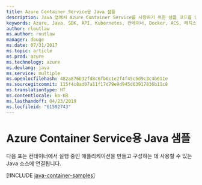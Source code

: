 ```yaml
---
title: Azure Container Service용 Java 샘플
description: Java 앱에서 Azure Container Service를 사용하기 위한 샘플 코드를 얻습니다.
keywords: Azure, Java, SDK, API, Kubernetes, 컨테이너, Docker, ACS, 레지스트리, 이미지
author: rloutlaw
ms.author: routlaw
manager: douge
ms.date: 07/31/2017
ms.topic: article
ms.prod: azure
ms.technology: azure
ms.devlang: java
ms.service: multiple
ms.openlocfilehash: 482a876b32fd8c6fb6c1e2f4f45c5d9c3c4b611e
ms.sourcegitcommit: 115f4c8ad07a11f17d79e9d945d63917836b11c8
ms.translationtype: HT
ms.contentlocale: ko-KR
ms.lasthandoff: 04/23/2019
ms.locfileid: "61592743"
---
```

# <a name="java-samples-for-azure-container-service"></a>Azure Container Service용 Java 샘플

다음 표는 컨테이너에서 실행 중인 애플리케이션을 만들고 구성하는 데 사용할 수 있는 Java 소스에 연결됩니다.

[!INCLUDE [java-container-samples](includes/java-container-samples.md)]